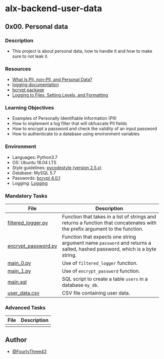# alx-backend-user-data

## 0x00. Personal data

### Description

* This project is about personal data, how to handle it and how to make sure to not leak it.

### Resources

* [What Is PII, non-PII, and Personal Data?](https://piwik.pro/blog/what-is-pii-personal-data/)
* [logging documentation](https://docs.python.org/3/library/logging.html)
* [bcrypt package](https://github.com/pyca/bcrypt/)
* [Logging to Files, Setting Levels, and Formatting](https://www.youtube.com/watch?v=-ARI4Cz-awo)

### Learning Objectives

* Examples of Personally Identifiable Information (PII)
* How to implement a log filter that will obfuscate PII fields
* How to encrypt a password and check the validity of an input password
* How to authenticate to a database using environment variables

### Environment

* Languages: Python3.7
* OS: Ubuntu 18.04 LTS
* Style guidelines: [pycodestyle (version 2.5.x)](https://pypi.org/project/pycodestyle/2.5.0/)
* Database: MySQL 5.7
* Passwords: [bcrypt 4.0.1](https://github.com/pyca/bcrypt/)
* Logging: [Logging](https://docs.python.org/3/library/logging.html)

### Mandatory Tasks

| File | Description |
| ------ | ------ |
| [filtered_logger.py](filtered_logger.py) | Function that takes in a list of strings and returns a function that concatenates with the prefix argument to the function. |
| [encrypt_password.py](encrypt_password.py) | Function that expects one string argument name `password` and returns a salted, hashed password, which is a byte string. |
| [main_0.py](main_0.py) | Use of `filtered_logger` function. |
| [main_1.py](main_1.py) | Use of `encrypt_password` function. |
| [main.sql](main.sql) | SQL script to create a table `users` in a database `my_db`. |
| [user_data.csv](user_data.csv) | CSV file containing user data. |

### Advanced Tasks

| File | Description |
| ------ | ------ |
| | |

## Author

* [@FourtyThree43](https://www.github.com/FourtyThree43/alx-backend-user-data/0x00-personal_data)
